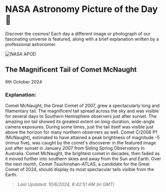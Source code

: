 
  # NASA Astronomy Picture of the Day 🌌

  Discover the cosmos! Each day a different image or photograph of our fascinating universe is featured, along with a brief explanation written by a professional astronomer.

![NASA APOD](https://apod.nasa.gov/apod/image/2410/comet_mcnaught_960.jpg)

## The Magnificent Tail of Comet McNaught

6th October 2024

### Explanation: 

Comet McNaught, the Great Comet of 2007, grew a spectacularly long and filamentary tail.  The magnificent tail spread across the sky and was visible for several days to Southern Hemisphere observers just after sunset.  The amazing ion tail showed its greatest extent on long-duration, wide-angle camera exposures.  During some times, just the tail itself was visible just above the horizon for many northern observers as well. Comet C/2006 P1 (McNaught), estimated to have attained a peak brightness of  magnitude -5 (minus five), was caught by the comet's discoverer in the featured image just after sunset in January 2007 from Siding Spring Observatory in Australia. Comet McNaught, the brightest comet in decades, then  faded as it moved further into southern skies and away from the Sun and Earth. Over the next month, Comet Tsuchinshan–ATLAS, a candidate for the Great Comet of 2024, should display its most spectacular tails  visible from the Earth.

> _Last Updated: 10/6/2024, 8:42:51 AM (in GMT)_
